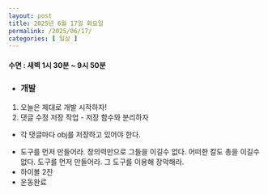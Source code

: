 ```yaml
---
layout: post
title: 2025년 6월 17일 화요일
permalink: /2025/06/17/
categories: [ 일상 ]
---
```

#### 수면 : 새벽 1시 30분 ~ 9시 50분
* ### 개발
1. 오늘은 제대로 개발 시작하자!
1. 댓글 수정 저장 작업 - 저장 함수와 분리하자
  - 각 댓글마다 obj를 저장하고 있어야 한다.

* 도구를 먼저 만들어라. 창의력만으로 그들을 이길수 없다. 어떠한 칼도 총을 이길수 없다. 도구를 먼저 만들어라. 그 도구를 이용해 장악해라.
* 하이볼 2잔
* 운동완료
